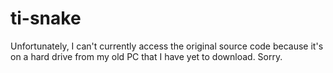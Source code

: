 # ti-snake

Unfortunately, I can't currently access the original source code because it's on a hard drive from my old PC that I have yet to download. Sorry.
